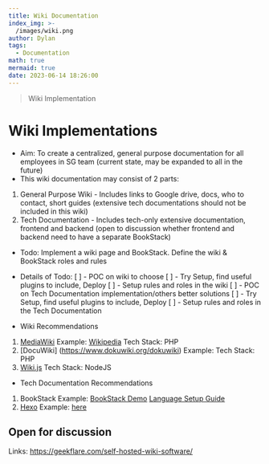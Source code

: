 ```yaml
---
title: Wiki Documentation
index_img: >-
  /images/wiki.png
author: Dylan
tags:
  - Documentation
math: true
mermaid: true
date: 2023-06-14 18:26:00
---
```

>Wiki Implementation

<!-- more -->
# Wiki Implementations
- Aim: To create a centralized, general purpose documentation for all employees in SG team (current state, may be expanded to all in the future)
- This wiki documentation may consist of 2 parts:
1. General Purpose Wiki - Includes links to Google drive, docs, who to contact, short guides (extensive tech documentations should not be included in this wiki)
2. Tech Documentation - Includes tech-only extensive documentation, frontend and backend (open to discussion whether frontend and backend need to have a separate BookStack)
- Todo: Implement a wiki page and BookStack. Define the wiki & BookStack roles and rules

- Details of Todo:
[ ] - POC on wiki to choose
[ ] - Try Setup, find useful plugins to include, Deploy
[ ] - Setup rules and roles in the wiki
[ ] - POC on Tech Documentation implementation/others better solutions
[ ] - Try Setup, find useful plugins to include, Deploy
[ ] - Setup rules and roles in the Tech Documentation


- Wiki Recommendations
1. [MediaWiki](https://www.mediawiki.org/wiki/MediaWiki)
Example: [Wikipedia](https://www.wikipedia.org/)
Tech Stack: PHP
2. [DocuWiki] (https://www.dokuwiki.org/dokuwiki)
Example: 
Tech Stack: PHP
3. [Wiki.js](https://docs.requarks.io/install/config)
Tech Stack: NodeJS


- Tech Documentation Recommendations
1. BookStack
Example: [BookStack Demo](https://demo.bookstackapp.com/)
[Language Setup Guide](https://www.bookstackapp.com/docs/admin/language-config/)
2. [Hexo](https://hexo.io/)
Example: [here](https://dylansalim-ola.github.io/tech-documentation/)

## Open for discussion
Links:
https://geekflare.com/self-hosted-wiki-software/
